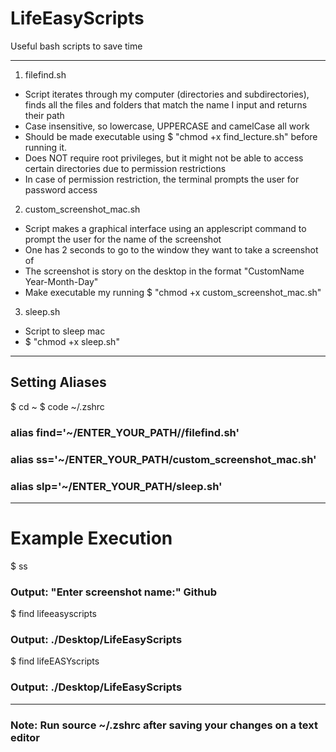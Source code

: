 # LifeEasyScripts
Useful bash scripts to save time

-----------------------------
1. filefind.sh

- Script iterates through my computer (directories and subdirectories), finds all the files and folders that match the name 
   I input and returns their path
- Case insensitive, so lowercase, UPPERCASE and camelCase all work
- Should be made executable using $ "chmod +x find_lecture.sh" before running it.
- Does NOT require root privileges, but it might not be able to access certain directories due to permission restrictions
- In case of permission restriction, the terminal prompts the user for password access

2. custom_screenshot_mac.sh

- Script makes a graphical interface using an applescript command to prompt the user for the name of the screenshot
- One has 2 seconds to go to the window they want to take a screenshot of
- The screenshot is story on the desktop in the format "CustomName Year-Month-Day"
- Make executable my running $ "chmod +x custom_screenshot_mac.sh"

3. sleep.sh

- Script to sleep mac
- $ "chmod +x sleep.sh"

-----------------------------
## Setting Aliases

$ cd ~
$ code ~/.zshrc
 
### alias find='~/ENTER_YOUR_PATH//filefind.sh'
### alias ss='~/ENTER_YOUR_PATH/custom_screenshot_mac.sh'
### alias slp='~/ENTER_YOUR_PATH/sleep.sh'

-----------------------------
 # Example Execution
 
$ ss
### Output: "Enter screenshot name:" Github
 
 $ find lifeeasyscripts 
### Output: ./Desktop/LifeEasyScripts

$ find lifeEASYscripts
### Output: ./Desktop/LifeEasyScripts
-----------------------------
### Note: Run source ~/.zshrc after saving your changes on a text editor
